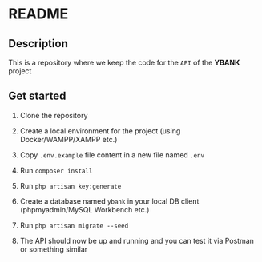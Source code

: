 # README

## Description
This is a repository where we keep the code for the `API` of the **YBANK** project

## Get started

1. Clone the repository

2. Create a local environment for the project (using Docker/WAMPP/XAMPP etc.)

3. Copy `.env.example` file content in a new file named `.env`

4. Run `composer install`

5. Run `php artisan key:generate`

6. Create a database named `ybank` in your local DB client (phpmyadmin/MySQL Workbench etc.)

7. Run `php artisan migrate --seed`

8. The API should now be up and running and you can test it via Postman or something similar
